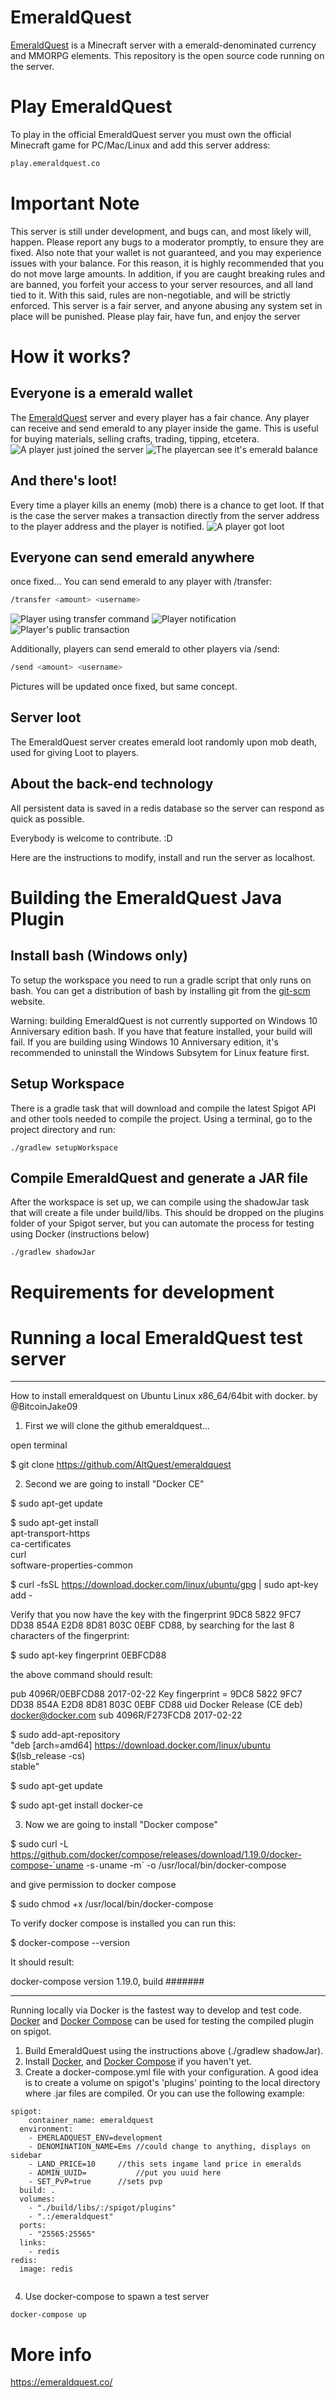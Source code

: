 # EmeraldQuest

[EmeraldQuest](http://emeraldquest.co/) is a Minecraft server with a emerald-denominated currency and MMORPG elements. This repository is the open source code running on the server.

# Play EmeraldQuest
To play in the official EmeraldQuest server you must own the official Minecraft game for PC/Mac/Linux and add this server address: 
```sh
play.emeraldquest.co
```

# Important Note
This server is still under development, and bugs can, and most likely will, happen. Please report any bugs to a moderator promptly, to ensure they are fixed. Also note that your wallet is not guaranteed, and you may experience issues with your balance. For this reason, it is highly recommended that you do not move large amounts. In addition, if you are caught breaking rules and are banned, you forfeit your access to your server resources, and all land tied to it. With this said, rules are non-negotiable, and will be strictly enforced. This server is a fair server, and anyone abusing any system set in place will be punished. Please play fair, have fun, and enjoy the server


# How it works?
## Everyone is a emerald wallet
The [EmeraldQuest](https://emeraldquest.co/) server and every player has a fair chance. Any player can receive and send emerald to any player inside the game. This is useful for buying materials, selling crafts, trading, tipping, etcetera.
![A player just joined the server](https://media.discordapp.net/attachments/417463752301215770/418990976229572608/EmeraldQuest02.png?width=400&height=225)
![The playercan see it's emerald balance](https://media.discordapp.net/attachments/417463752301215770/418990994692898826/EmeraldQuest03.png?width=400&height=225)

## And there's loot!
Every time a player kills an enemy (mob) there is a chance to get loot. If that is the case the server makes a transaction directly from the server address to the player address and the player is notified.
![A player got loot](https://media.discordapp.net/attachments/417463752301215770/418991008492290048/EmeraldQuest04.png?width=400&height=225)

## Everyone can send emerald anywhere
once fixed...
You can send emerald to any player with /transfer:
```sh
/transfer <amount> <username>
```
![Player using transfer command](http://i.imgur.com/Vlf9C1F.png)
![Player notification](http://i.imgur.com/PHmomoS.png)
![Player's public transaction](http://i.imgur.com/JPO4AXt.png)  

Additionally, players can send emerald to other players via /send:
```sh
/send <amount> <username>
```
Pictures will be updated once fixed, but same concept.

## Server loot
The EmeraldQuest server creates emerald loot randomly upon mob death, used for giving Loot to players.

## About the back-end technology

All persistent data is saved in a redis database so the server can respond as quick as possible. 

Everybody is welcome to contribute. :D

Here are the instructions to modify, install and run the server as localhost.


# Building the EmeraldQuest Java Plugin

## Install bash (Windows only)
To setup the workspace you need to run a gradle script that only runs on bash. You can get a distribution of bash by installing git from the [git-scm](https://git-scm.com/) website.

Warning: building EmeraldQuest is not currently supported on Windows 10 Anniversary edition bash. If you have that feature installed, your build will fail. If you are building using Windows 10 Anniversary edition, it's recommended to uninstall the Windows Subsytem for Linux feature first.

## Setup Workspace
There is a gradle task that will download and compile the latest Spigot API and other tools needed to compile the project. Using a terminal, go to the project directory and run:

````
./gradlew setupWorkspace
````

## Compile EmeraldQuest and generate a JAR file
After the workspace is set up, we can compile using the shadowJar task that will create a file under build/libs. This should be dropped on the plugins folder of your Spigot server, but you can automate the process for testing using Docker (instructions below)

````
./gradlew shadowJar
````
# Requirements for development


# Running a local EmeraldQuest test server
**********************************
How to install emeraldquest on Ubuntu Linux x86_64/64bit with docker. by @BitcoinJake09

1) First we will clone the github emeraldquest...

open terminal

$ git clone https://github.com/AltQuest/emeraldquest

2) Second we are going to install "Docker CE"

$ sudo apt-get update

$ sudo apt-get install \
    apt-transport-https \
    ca-certificates \
    curl \
    software-properties-common

$ curl -fsSL https://download.docker.com/linux/ubuntu/gpg | sudo apt-key add -

Verify that you now have the key with the fingerprint 9DC8 5822 9FC7 DD38 854A E2D8 8D81 803C 0EBF CD88, by searching for the last 8 characters of the fingerprint:

$ sudo apt-key fingerprint 0EBFCD88

the above command should result:

pub   4096R/0EBFCD88 2017-02-22
      Key fingerprint = 9DC8 5822 9FC7 DD38 854A  E2D8 8D81 803C 0EBF CD88
uid                  Docker Release (CE deb) <docker@docker.com>
sub   4096R/F273FCD8 2017-02-22

$ sudo add-apt-repository \
   "deb [arch=amd64] https://download.docker.com/linux/ubuntu \
   $(lsb_release -cs) \
   stable"

$ sudo apt-get update

$ sudo apt-get install docker-ce

3) Now we are going to install "Docker compose"

$ sudo curl -L https://github.com/docker/compose/releases/download/1.19.0/docker-compose-`uname -s`-`uname -m` -o /usr/local/bin/docker-compose

and give permission to docker compose

$ sudo chmod +x /usr/local/bin/docker-compose

To verify docker compose is installed you can run this:

$ docker-compose --version

It should result:

docker-compose version 1.19.0, build #######
*************************

Running locally via Docker is the fastest way to develop and test code. [Docker](http://docker.com) and [Docker Compose](https://docs.docker.com/compose/) can be used for testing the compiled plugin on spigot.

1. Build EmeraldQuest using the instructions above (./gradlew shadowJar).
2. Install [Docker](https://docs.docker.com/engine/installation/), and [Docker Compose](https://docs.docker.com/compose/install/) if you haven't yet.
3. Create a docker-compose.yml file with your configuration. A good idea is to create a volume on spigot's 'plugins' pointing to the local directory where .jar files are compiled. Or you can use the following example:

````
spigot:
    container_name: emeraldquest
  environment:
    - EMERLADQUEST_ENV=development
    - DENOMINATION_NAME=Ems	//could change to anything, displays on sidebar
    - LAND_PRICE=10		//this sets ingame land price in emeralds
    - ADMIN_UUID=        	//put you uuid here
    - SET_PvP=true		//sets pvp
  build: .
  volumes:
    - "./build/libs/:/spigot/plugins"
    - ".:/emeraldquest"
  ports:
    - "25565:25565"
  links:
    - redis
redis:
  image: redis


````

4. Use docker-compose to spawn a test server

```
docker-compose up
```

# More info

https://emeraldquest.co/
